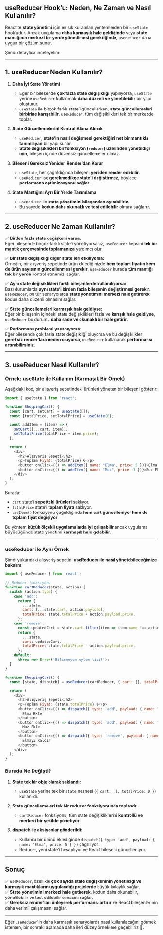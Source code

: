 ## **useReducer Hook’u: Neden, Ne Zaman ve Nasıl Kullanılır?**

React’te **state yönetimi** için en sık kullanılan yöntemlerden biri `useState` hook’udur. Ancak uygulama **daha karmaşık hale geldiğinde** veya **state mantığının merkezi bir yerde yönetilmesi gerektiğinde**, `useReducer` daha uygun bir çözüm sunar.

Şimdi detaylıca inceleyelim:

---

## **1. useReducer Neden Kullanılır?**

1. **Daha İyi State Yönetimi**  
   - Eğer bir bileşende **çok fazla state değişikliği** yapılıyorsa, `useState` yerine `useReducer` kullanmak **daha düzenli ve yönetilebilir** bir yapı oluşturur.
   - `useState` ile birçok farklı state’i güncellerken, **state güncellemeleri birbirine karışabilir**. `useReducer`, tüm değişiklikleri tek bir merkezde toplar.

2. **State Güncellemelerini Kontrol Altına Almak**  
   - `useReducer`, **state’in nasıl değişmesi gerektiğini net bir mantıkla tanımlayan** bir yapı sunar.
   - **State değişiklikleri bir fonksiyon (`reducer`) üzerinden yönetildiği için**, bileşen içinde düzensiz güncellemeler olmaz.

3. **Bileşeni Gereksiz Yeniden Render’dan Korur**  
   - `useState`, her çağrıldığında bileşeni **yeniden render edebilir**.
   - `useReducer` ise **gerekmedikçe state’i değiştirmez**, böylece **performans optimizasyonu sağlar**.

4. **State Mantığını Ayrı Bir Yerde Tanımlama**  
   - `useReducer` ile **state yönetimini bileşenden ayırabiliriz**.  
   - Bu sayede **kodun daha okunaklı ve test edilebilir** olması sağlanır.

---

## **2. useReducer Ne Zaman Kullanılır?**

✅ **Birden fazla state değişkeni varsa:**  
Eğer bileşende birçok farklı state’i yönetiyorsanız, `useReducer` hepsini **tek bir mantık çerçevesinde toplamanıza** yardımcı olur.

✅ **Bir state değişikliği diğer state’leri etkiliyorsa:**  
Örneğin, bir alışveriş sepetinde ürün eklediğinizde **hem toplam fiyatın hem de ürün sayısının güncellenmesi gerekir**. `useReducer` burada **tüm mantığı tek bir yerde** kontrol etmemizi sağlar.

✅ **Aynı state değişiklikleri farklı bileşenlerde kullanılıyorsa:**  
Bazı durumlarda **aynı state’i birden fazla bileşenin değiştirmesi gerekir**. `useReducer`, bu tür senaryolarda **state yönetimini merkezi hale getirerek** kodun daha düzenli olmasını sağlar.

✅ **State güncellemeleri karmaşık hale geldiyse:**  
Eğer bir bileşenin içindeki state değişiklikleri fazla ve **karışık hale geldiyse**, `useReducer` bu durumu **daha sade ve okunaklı bir hale getirir**.

✅ **Performans problemi yaşanıyorsa:**  
Eğer bileşende çok fazla state değişikliği oluyorsa ve bu değişiklikler **gereksiz render’lara neden oluyorsa**, `useReducer` kullanarak **performansı artırabilirsiniz**.

---

## **3. useReducer Nasıl Kullanılır?**

### **Örnek: useState ile Kullanım (Karmaşık Bir Örnek)**
Aşağıdaki kod, bir alışveriş sepetindeki ürünleri yöneten bir bileşeni gösterir:

```js
import { useState } from 'react';

function ShoppingCart() {
  const [cart, setCart] = useState([]);
  const [totalPrice, setTotalPrice] = useState(0);

  const addItem = (item) => {
    setCart([...cart, item]);
    setTotalPrice(totalPrice + item.price);
  };

  return (
    <div>
      <h2>Alışveriş Sepeti</h2>
      <p>Toplam Fiyat: {totalPrice} €</p>
      <button onClick={() => addItem({ name: "Elma", price: 5 })}>Elma Ekle</button>
      <button onClick={() => addItem({ name: "Muz", price: 3 })}>Muz Ekle</button>
    </div>
  );
}
```

Burada:
- `cart` state’i **sepetteki ürünleri** saklıyor.
- `totalPrice` state’i **toplam fiyatı** saklıyor.
- `addItem()` fonksiyonu çağrıldığında **hem cart güncelleniyor hem de toplam fiyat değişiyor**.

Bu yöntem **küçük ölçekli uygulamalarda iyi çalışabilir** ancak uygulama büyüdüğünde state yönetimi **karmaşık hale gelebilir**.

---

### **useReducer ile Aynı Örnek**
Şimdi yukarıdaki alışveriş sepetini **useReducer ile nasıl yönetebileceğimize bakalım**:

```js
import { useReducer } from 'react';

// Reducer fonksiyonu
function cartReducer(state, action) {
  switch (action.type) {
    case 'add':
      return {
        ...state,
        cart: [...state.cart, action.payload],
        totalPrice: state.totalPrice + action.payload.price,
      };
    case 'remove':
      const updatedCart = state.cart.filter(item => item.name !== action.payload.name);
      return {
        ...state,
        cart: updatedCart,
        totalPrice: state.totalPrice - action.payload.price,
      };
    default:
      throw new Error('Bilinmeyen eylem tipi!');
  }
}

function ShoppingCart() {
  const [state, dispatch] = useReducer(cartReducer, { cart: [], totalPrice: 0 });

  return (
    <div>
      <h2>Alışveriş Sepeti</h2>
      <p>Toplam Fiyat: {state.totalPrice} €</p>
      <button onClick={() => dispatch({ type: 'add', payload: { name: "Elma", price: 5 } })}>
        Elma Ekle
      </button>
      <button onClick={() => dispatch({ type: 'add', payload: { name: "Muz", price: 3 } })}>
        Muz Ekle
      </button>
      <button onClick={() => dispatch({ type: 'remove', payload: { name: "Elma", price: 5 } })}>
        Elmayı Kaldır
      </button>
    </div>
  );
}
```

### **Burada Ne Değişti?**
1. **State tek bir obje olarak saklandı:**  
   - `useState` yerine tek bir `state` nesnesi (`{ cart: [], totalPrice: 0 }`) kullanıldı.
   
2. **State güncellemeleri tek bir reducer fonksiyonunda toplandı:**  
   - `cartReducer` fonksiyonu, tüm state değişikliklerini **kontrollü ve merkezi bir şekilde yönetiyor**.

3. **dispatch ile aksiyonlar gönderildi:**  
   - Kullanıcı bir ürünü eklediğinde `dispatch({ type: 'add', payload: { name: "Elma", price: 5 } })` çağrılıyor.
   - Reducer, yeni state’i hesaplıyor ve React bileşeni güncelleniyor.

---

## **Sonuç**
✅ `useReducer`, özellikle **çok sayıda state değişkeninin yönetildiği ve karmaşık mantıkların uygulandığı projelerde** büyük kolaylık sağlar.  
✅ **State yönetimini merkezi hale getirerek**, kodun daha okunabilir, yönetilebilir ve test edilebilir olmasını sağlar.  
✅ **Gereksiz render’ları önleyerek performansı artırır** ve React bileşenlerinin daha verimli çalışmasını sağlar.  

---

Eğer `useReducer`'in daha karmaşık senaryolarda nasıl kullanılacağını görmek istersen, bir sonraki aşamada daha ileri düzey örneklere geçebiliriz 🚀.